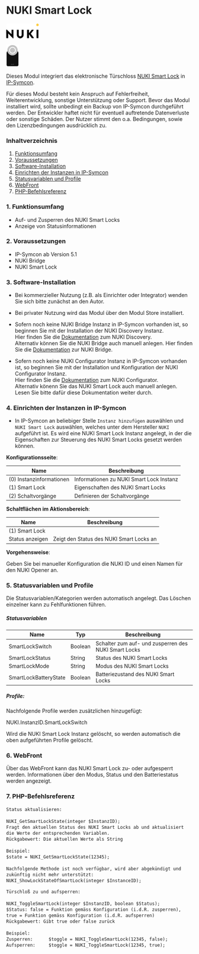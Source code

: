 # NUKI Smart Lock

[![Image](../imgs/NUKI_Logo.png)](https://nuki.io/de/)  

[![Image](../imgs/NUKI_SmartLock.png)]()  

Dieses Modul integriert das elektronische Türschloss [NUKI Smart Lock](https://nuki.io/de/smart-lock/) in [IP-Symcon](https://www.symcon.de).  

Für dieses Modul besteht kein Anspruch auf Fehlerfreiheit, Weiterentwicklung, sonstige Unterstützung oder Support.
Bevor das Modul installiert wird, sollte unbedingt ein Backup von IP-Symcon durchgeführt werden.
Der Entwickler haftet nicht für eventuell auftretende Datenverluste oder sonstige Schäden.
Der Nutzer stimmt den o.a. Bedingungen, sowie den Lizenzbedingungen ausdrücklich zu.

### Inhaltverzeichnis

1. [Funktionsumfang](#1-funktionsumfang)
2. [Voraussetzungen](#2-voraussetzungen)
3. [Software-Installation](#3-software-installation)
4. [Einrichten der Instanzen in IP-Symcon](#4-einrichten-der-instanzen-in-ip-symcon)
5. [Statusvariablen und Profile](#5-statusvariablen-und-profile)
6. [WebFront](#6-webfront)
7. [PHP-Befehlsreferenz](#7-php-befehlsreferenz)

### 1. Funktionsumfang

* Auf- und Zusperren des NUKI Smart Locks
* Anzeige von Statusinformationen

### 2. Voraussetzungen

- IP-Symcon ab Version 5.1
- NUKI Bridge
- NUKI Smart Lock

### 3. Software-Installation

- Bei kommerzieller Nutzung (z.B. als Einrichter oder Integrator) wenden Sie sich bitte zunächst an den Autor.
  
- Bei privater Nutzung wird das Modul über den Modul Store installiert.

- Sofern noch keine NUKI Bridge Instanz in IP-Symcon vorhanden ist, so beginnen Sie mit der Installation der NUKI Discovery Instanz.  
Hier finden Sie die [Dokumentation](../Discovery) zum NUKI Discovery.  
Alternativ können Sie die NUKI Bridge auch manuell anlegen. Hier finden Sie die [Dokumentation](../Bridge) zur NUKI Bridge.

- Sofern noch keine NUKI Configurator Instanz in IP-Symcon vorhanden ist, so beginnen Sie mit der Installation und Konfiguration der NUKI Configurator Instanz.  
Hier finden Sie die [Dokumentation](../Configurator) zum NUKI Configurator.  
Alternativ könenn Sie das NUKI Smart Lock auch manuell anlegen. Lesen Sie bitte dafür diese Dokumentation weiter durch.

### 4. Einrichten der Instanzen in IP-Symcon

- In IP-Symcon an beliebiger Stelle `Instanz hinzufügen` auswählen und `NUKI Smart Lock` auswählen, welches unter dem Hersteller `NUKI` aufgeführt ist. Es wird eine NUKI Smart Lock Instanz angelegt, in der die Eigenschaften zur Steuerung des NUKI Smart Locks gesetzt werden können.

__Konfigurationsseite__:

Name                                | Beschreibung
----------------------------------- | ---------------------------------
(0) Instanzinformationen            | Informationen zu NUKI Smart Lock Instanz
(1) Smart Lock                      | Eigenschaften des NUKI Smart Locks
(2) Schaltvorgänge                  | Definieren der Schaltvorgänge

__Schaltflächen im Aktionsbereich__:

Name                                | Beschreibung
----------------------------------- | ---------------------------------
(1) Smart Lock                      | 
Status anzeigen                     | Zeigt den Status des NUKI Smart Locks an

__Vorgehensweise__:  

Geben Sie bei manueller Konfiguration die NUKI ID und einen Namen für den NUKI Opener an.  

### 5. Statusvariablen und Profile

Die Statusvariablen/Kategorien werden automatisch angelegt. Das Löschen einzelner kann zu Fehlfunktionen führen.

##### Statusvariablen

Name                    | Typ       | Beschreibung
----------------------- | --------- | ----------------
SmartLockSwitch         | Boolean   | Schalter zum auf- und zusperren des NUKI Smart Locks
SmartLockStatus         | String    | Status des NUKI Smart Locks
SmartLockMode           | String    | Modus des NUKI Smart Locks
SmartLockBatteryState   | Boolean   | Batteriezustand des NUKI Smart Locks

##### Profile:

Nachfolgende Profile werden zusätzlichen hinzugefügt:

NUKI.InstanzID.SmartLockSwitch

Wird die NUKI Smart Lock Instanz gelöscht, so werden automatisch die oben aufgeführten Profile gelöscht.

### 6. WebFront

Über das WebFront kann das NUKI Smart Lock zu- oder aufgesperrt werden. Informationen über den Modus, Status und den Batteriestatus werden angezeigt.  
 
### 7. PHP-Befehlsreferenz

```text
Status aktualisieren:  

NUKI_GetSmartLockState(integer $InstanzID);  
Fragt den aktuellen Status des NUKI Smart Locks ab und aktualisiert die Werte der entsprechenden Variablen.  
Rückgabewert: Die aktuellen Werte als String  

Beispiel:  
$state = NUKI_GetSmartLockState(12345);  

Nachfolgende Methode ist noch verfügbar, wird aber abgekündigt und zukünftig nicht mehr unterstützt:  
NUKI_ShowLockStateOfSmartLock(integer $InstanceID);
```  

```text
Türschloß zu und aufsperren:  

NUKI_ToggleSmartLock(integer $InstanzID, boolean $Status);  
$Status: false = Funktion gemäss Konfiguration (i.d.R. zusperren), true = Funktion gemäss Konfiguration (i.d.R. aufsperren)    
Rückgabewert: Gibt true oder false zurück  

Beispiel:  
Zusperren:      $toggle = NUKI_ToggleSmartLock(12345, false);
Aufsperren:     $toggle = NUKI_ToggleSmartLock(12345, true);
```  